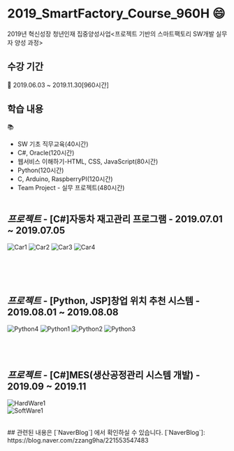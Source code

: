 # 2019_SmartFactory_Course_960H :smile:  
2019년 혁신성장 청년인재 집중양성사업<프로젝트 기반의 스마트팩토리 SW개발 실무자 양성 과정>  

## 수강 기간
:calendar: 2019.06.03 ~ 2019.11.30[960시간]

## 학습 내용
:books:  
* SW 기초 직무교육(40시간)  
* C#, Oracle(120시간)  
* 웹서비스 이해하기-HTML, CSS, JavaScript(80시간)  
* Python(120시간)  
* C, Arduino, RaspberryPI(120시간)
* Team Project - 실무 프로젝트(480시간)
<br><br>
## *프로젝트* - [C#]자동차 재고관리 프로그램 - 2019.07.01 ~ 2019.07.05
![Car1](https://user-images.githubusercontent.com/50076031/67653235-eb011d80-f98b-11e9-90d9-759f4ae6caed.PNG)
![Car2](https://user-images.githubusercontent.com/50076031/67653236-eb99b400-f98b-11e9-92c6-b38ba8deebb3.PNG)
![Car3](https://user-images.githubusercontent.com/50076031/67653237-eb99b400-f98b-11e9-9ea0-e30fdcbbb4e3.PNG)
![Car4](https://user-images.githubusercontent.com/50076031/67653238-eb99b400-f98b-11e9-9e68-37ffb63bbbc8.PNG)  
<br><br><br><br>  
## *프로젝트* - [Python, JSP]창업 위치 추천 시스템 - 2019.08.01 ~ 2019.08.08
![Python4](https://user-images.githubusercontent.com/50076031/67653336-4af7c400-f98c-11e9-924c-dfa4ee1ea9a6.PNG)
![Python1](https://user-images.githubusercontent.com/50076031/67653337-4af7c400-f98c-11e9-9861-711c1e13cf19.PNG)
![Python2](https://user-images.githubusercontent.com/50076031/67653338-4af7c400-f98c-11e9-842a-e3f9cf9d9651.PNG)
![Python3](https://user-images.githubusercontent.com/50076031/67653339-4b905a80-f98c-11e9-893e-caf3a50e41a0.PNG)
<br><br><br><br>  
## *프로젝트* - [C#]MES(생산공정관리 시스템 개발) - 2019.09 ~ 2019.11
![HardWare1](https://user-images.githubusercontent.com/50076031/67630425-99dd2500-f8ca-11e9-91dd-a0353d877fcf.PNG)  
![SoftWare1](https://user-images.githubusercontent.com/50076031/67630426-9a75bb80-f8ca-11e9-8b00-e881b16a0c39.PNG)  

<br>
##  관련된 내용은 [`NaverBlog`] 에서 확인하실 수 있습니다.  
[`NaverBlog`]: https://blog.naver.com/zzang9ha/221553547483
